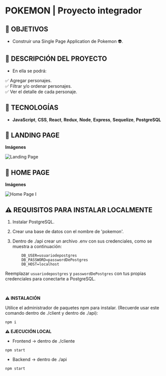 # **POKEMON** | Proyecto integrador

## **📌 OBJETIVOS**

- Construir una Single Page Application de Pokemon 👽.

## **📌 DESCRIPCIÓN DEL PROYECTO**

- En ella se podrá:

✅ Agregar personajes.
<br />
✅ Filtrar y/o ordenar personajes. 
<br />
✅ Ver el detalle de cada personaje.
<br />

## **🦾 TECNOLOGÍAS**

- **JavaScript**, **CSS**, **React**, **Redux**, **Node**, **Express**, **Sequelize**, **PostgreSQL**

## **📍 LANDING PAGE**

**Imágenes**

![Landing Page](./front/src/assets/Landing.PNG)

## **📍 HOME PAGE**

**Imágenes**

![Home Page I](./front/src/assets/Home.PNG)


## **⚠️ REQUISITOS PARA INSTALAR LOCALMENTE**

1. Instalar PostgreSQL.
2. Crear una base de datos con el nombre de 'pokemon'.
3. Dentro de ./api crear un archivo .env con sus credenciales, como se muestra a continuación:

   ```env
       DB_USER=usuariodepostgres
       DB_PASSWORD=passwordDePostgres
       DB_HOST=localhost
   ```

Reemplazar `usuariodepostgres` y `passwordDePostgres` con tus propias credenciales para conectarte a PostgreSQL.

<br />

**⚠️ INSTALACIÓN**

Utilice el administrador de paquetes npm para instalar. (Recuerde usar este comando dentro de ./client y dentro de ./api):

`npm i`

**⚠️ EJECUCIÓN LOCAL**

- Frontend -> dentro de ./cliente

`npm start`

- Backend -> dentro de ./api

`npm start`

<br />
